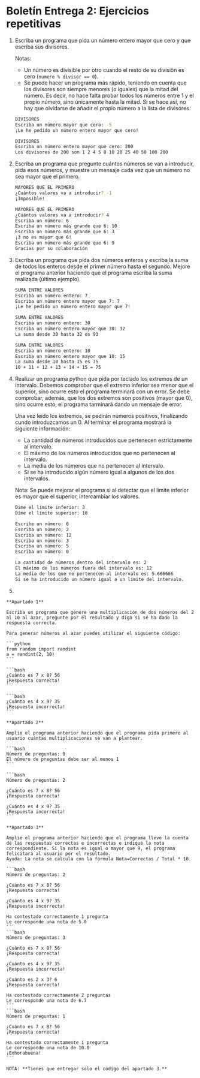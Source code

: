 # Boletín Entrega 2: Ejercicios repetitivas

1. Escriba un programa que pida un número entero mayor que cero y que escriba sus divisores.

	Notas:

	* Un número es divisible por otro cuando el resto de su división es cero (``numero % divisor == 0``).
    * Se puede hacer un programa más rápido, teniendo en cuenta que los divisores son siempre menores (o iguales) que la mitad del número. Es decir, no hace falta probar todos los números entre 1 y el propio número, sino únicamente hasta la mitad. Si se hace así, no hay que olvidarse de añadir el propio número a la lista de divisores.

	```bash
	DIVISORES
	Escriba un número mayor que cero: -5
	¡Le he pedido un número entero mayor que cero!
	```

	```bash
	DIVISORES
	Escriba un número entero mayor que cero: 200
	Los divisores de 200 son 1 2 4 5 8 10 20 25 40 50 100 200
	```

2. Escriba un programa que pregunte cuántos números se van a introducir, pida esos números, y muestre un mensaje cada vez que un número no sea mayor que el primero.

	```bash
	MAYORES QUE EL PRIMERO
	¿Cuántos valores va a introducir? -1
	¡Imposible!
	```
	
	```bash
	MAYORES QUE EL PRIMERO
	¿Cuántos valores va a introducir? 4
	Escriba un número: 6
	Escriba un número más grande que 6: 10
	Escriba un número más grande que 6: 3
	¡3 no es mayor que 6!
	Escriba un número más grande que 6: 9
	Gracias por su colaboración
	```

3. Escriba un programa que pida dos números enteros y escriba la suma de todos los enteros desde el primer número hasta el segundo. Mejore el programa anterior haciendo que el programa escriba la suma realizada (último ejemplo).

	```bash
	SUMA ENTRE VALORES
	Escriba un número entero: 7
	Escriba un número entero mayor que 7: 7
	¡Le he pedido un número entero mayor que 7!	
	```
	```bash
	SUMA ENTRE VALORES
	Escriba un número entero: 30
	Escriba un número entero mayor que 30: 32
	La suma desde 30 hasta 32 es 93	
	```

	```bash
	SUMA ENTRE VALORES
	Escriba un número entero: 10
	Escriba un número entero mayor que 10: 15
	La suma desde 10 hasta 15 es 75
	10 + 11 + 12 + 13 + 14 + 15 = 75
	```

4. Realizar un programa python que pida por teclado los extremos de un intervalo. Debemos comprobar que el extremo inferior sea menor que el superior, sino ocurre esto el programa terminará con un error. Se debe comprobar, además, que los dos extremos son positivos (mayor que 0), sino ocurre esto, el programa tarminará dando un mensaje de error.

 	Una vez leído los extremos, se pedirán números positivos, finalizando cundo introduzcamos un 0. Al terminar el programa mostrará la siguiente información:

	* La cantidad de números introducidos que pertenecen estrictamente al intervalo. 
	* El máximo de los números introducidos que no pertenecen al intervalo. 
	* La media de los números que no pertenecen al intervalo. 
 	* Si se ha introducido algún número igual a algunos de los dos intervalos. 

 	Nota: Se puede mejorar el programa si al detectar que el limite inferior es mayor que el superior, intercambiar los valores.

	```bash
	Dime el límite inferior: 3
	Díme el límite superior: 10

	Escribe un número: 6
	Escriba un número: 2
	Escriba un número: 12
	Escriba un número: 3
	Escriba un número: 5
	Escriba un número: 0

	La cantidad de números dentro del intervalo es: 2
	El máximo de los números fuera del intervalo es: 12
	La media de los que no pertenecen al intervalo es: 5.666666
	Si se ha introducido un número igual a un límite del intervalo.
	```

5.

	**Apartado 1**

	Escriba un programa que genere una multiplicación de dos números del 2 al 10 al azar, pregunte por el resultado y diga si se ha dado la respuesta correcta.

	Para generar números al azar puedes utilizar el siguiente código:

	```python
	from random import randint
	a = randint(2, 10)
	```

	```bash
	¿Cuánto es 7 x 8? 56
	¡Respuesta correcta!	
	```	

	```bash
	¿Cuánto es 4 x 9? 35
	¡Respuesta incorrecta!
	```

	**Apartado 2**

	Amplie el programa anterior haciendo que el programa pida primero al usuario cuántas multiplicaciones se van a plantear.

	```bash
	Número de preguntas: 0
	El número de preguntas debe ser al menos 1	
	```

	```bash
	Número de preguntas: 2	

	¿Cuánto es 7 x 8? 56
	¡Respuesta correcta!	

	¿Cuánto es 4 x 9? 35
	¡Respuesta incorrecta!
	```

	**Apartado 3**

	Amplie el programa anterior haciendo que el programa lleve la cuenta de las respuestas correctas e incorrectas e indique la nota correspondiente. Si la nota es igual o mayor que 9, el programa felicitará al usuario por el resultado.
	Ayuda: La nota se calcula con la fórmula Nota=Correctas / Total * 10.

	```bash
	Número de preguntas: 2	

	¿Cuánto es 7 x 8? 56
	¡Respuesta correcta!	

	¿Cuánto es 4 x 9? 35
	¡Respuesta incorrecta!	

	Ha contestado correctamente 1 pregunta
	Le corresponde una nota de 5.0	
	```
	```bash
	Número de preguntas: 3	

	¿Cuánto es 7 x 8? 56
	¡Respuesta correcta!	

	¿Cuánto es 4 x 9? 35
	¡Respuesta incorrecta!	

	¿Cuánto es 2 x 3? 6
	¡Respuesta correcta!	

	Ha contestado correctamente 2 preguntas
	Le corresponde una nota de 6.7	
	```
	```bash
	Número de preguntas: 1	

	¿Cuánto es 7 x 8? 56
	¡Respuesta correcta!	

	Ha contestado correctamente 1 pregunta
	Le corresponde una nota de 10.0
	¡Enhorabuena!
	```

	NOTA: **Tienes que entregar sólo el código del apartado 3.**
